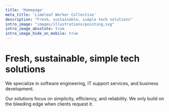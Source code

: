 ```yaml
---
title: 'Homepage'
meta_title: 'Limeleaf Worker Collective'
description: "Fresh, sustainable, simple tech solutions"
intro_image: "images/illustrations/pointing.svg"
intro_image_absolute: true
intro_image_hide_on_mobile: true
---
```


# Fresh, sustainable, simple tech solutions

We specialize in software engineering, IT support services, and business development.

Our solutions focus on simplicity, efficiency, and reliability. We only build on the bleeding edge when clients request it.
